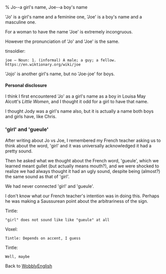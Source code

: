 % Jo--a girl's name, Joe--a boy's name

'Jo' is a girl's name and a feminine one, 'Joe' is a boy's name and a masculine one.

For a woman to have the name 'Joe' is extremely incongruous.

However the pronunciation of 'Jo' and 'Joe' is the same.

tinsoldier:

	joe — Noun: 1. (informal) A male; a guy; a fellow. https://en.wiktionary.org/wiki/joe

'Jojo' is another girl's name, but no 'Joe-joe' for boys.

#### Personal disclosure

I think I first encountered 'Jo' as a 
girl's name as a boy in Louisa May Alcott's 
_Little Women_, and I thought it odd for 
a girl to have that name.

I thought Jody was a girl's name also, but it is actually a name both boys and girls have, like Chris.

### 'girl' and 'gueule'

After writing about Jo vs Joe, I remembered my French teacher asking us to think about the word, 'girl' and it was universally acknowledged it had a pretty sound.

Then he asked what we thought about the French word, 'gueule', which we learned meant gullet (but actually means mouth?), and we were shocked to realize we had always thought it had an ugly sound, despite being (almost?) the same sound as that of 'girl'.

We had never connected 'girl' and 'gueule'.

I don't know what our French teacher's intention was in doing this. Perhaps he was making a Saussurean point about the arbitrariness of the sign.

Tintle:

	"girl" does not sound like like "gueule" at all

Voxel:

	Tintle: Depends on accent, I guess

Tintle:

	Well, maybe

Back to [WobblyEnglish](WobblyEnglish.html)

